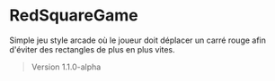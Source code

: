 # RedSquareGame
Simple jeu style arcade où le joueur doit déplacer un carré rouge afin d'éviter des rectangles de plus en plus vites.

> Version 1.1.0-alpha
